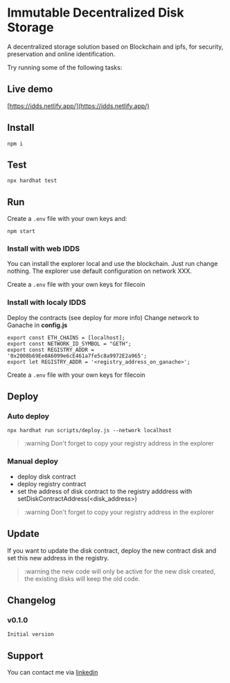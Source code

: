 # Immutable Decentralized Disk Storage

A decentralized storage solution based on Blockchain and ipfs, for security, preservation and online identification.

Try running some of the following tasks:

## Live demo
[https://idds.netlify.app/](https://idds.netlify.app/)


## Install

```shell
npm i
```

## Test

```shell
npx hardhat test
```

## Run

Create a `.env` file with your own keys and:

```shell
npm start
```

### Install with web IDDS

You can install the explorer local and use the blockchain. Just run change nothing.
The explorer use default configuration on network XXX.

Create a `.env` file with your own keys for filecoin

### Install with localy IDDS

Deploy the contracts (see deploy for more info)
Change network to Ganache in **config.js**
```
export const ETH_CHAINS = [localhost];
export const NETWORK_ID_SYMBOL = "GETH";
export const REGISTRY_ADDR = '0x2008b69Ee0A6099e6cE461a7fe5c8a9972E2a965';
export let REGISTRY_ADDR = '<registry_address_on_ganache>';
```

Create a `.env` file with your own keys for filecoin

## Deploy

### Auto deploy

```shell
npx hardhat run scripts/deploy.js --network localhost
```
> :warning Don't forget to copy your registry address in the explorer

### Manual deploy

- deploy disk contract
- deploy registry contract
- set the address of disk contract to the registry adddress with setDiskContractAddress(<disk_address>)

> :warning Don't forget to copy your registry address in the explorer

## Update

If you want to update the disk contract, deploy the new contract disk and set this new address in the registry.

> :warning the new code will only be active for the new disk created, the existing disks will keep the old code.

## Changelog

### v0.1.0

    Initial version

## Support

You can contact me via [linkedin](https://www.linkedin.com/in/olivier-fernandez-95ba90218/)
